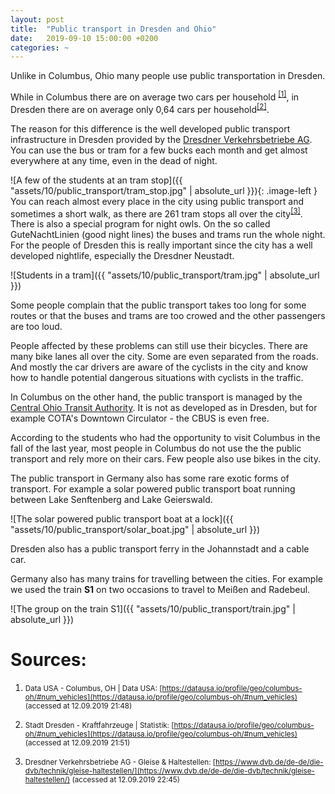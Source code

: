 ```yaml
---
layout: post
title:  "Public transport in Dresden and Ohio"
date:   2019-09-10 15:00:00 +0200
categories: ~
---
```


Unlike in Columbus, Ohio many people use public transportation in Dresden.

While in Columbus there are on average two cars per household
<sup style="font-style: normal;">[[1]](#source-1)</sup>, in Dresden there are on
average only 0,64 cars per household<sup style="font-style: normal;">[[2]](#source-2)</sup>.

The reason for this difference is the well developed public transport
infrastructure in Dresden provided by the
[Dresdner Verkehrsbetriebe AG](https://dvb.de). You can use the bus or tram for
a few bucks each month and get almost everywhere at any time, even in the dead
of night.


![A few of the students at an tram stop]({{ "assets/10/public_transport/tram_stop.jpg" | absolute_url }}){: .image-left }
You can reach almost every place in the city using public transport and
sometimes a short walk, as there are 261 tram stops all over the city<sup style="font-style: normal;">[[3]](#source-3)</sup>.
There is also a special program for night owls. On the so called GuteNachtLinien
(good night lines) the buses and trams run the whole night. For the people of
Dresden this is really important since the city has a well developed nightlife,
especially the Dresdner Neustadt.

![Students in a tram]({{ "assets/10/public_transport/tram.jpg" | absolute_url }})

Some people complain that the public transport takes too long for some routes or
that the buses and trams are too crowed and the other passengers are too loud.

People affected by these problems can still use their bicycles. There are many
bike lanes all over the city. Some are even separated from the roads. And mostly
the car drivers are aware of the cyclists in the city and know how to handle
potential dangerous situations with cyclists in the traffic.

In Columbus on the other hand, the public transport is managed by the
[Central Ohio Transit Authority](https://www.cota.com/). It is not as developed
as in Dresden, but for example COTA's Downtown Circulator - the CBUS is even
free.

According to the students who had the opportunity to visit Columbus in the fall
of the last year, most people in Columbus do not use the the public transport
and rely more on their cars. Few people also use bikes in the city.

The public transport in Germany also has some rare exotic forms of transport.
For example a solar powered public transport boat running between Lake
Senftenberg and Lake Geierswald.

![The solar powered public transport boat at a lock]({{ "assets/10/public_transport/solar_boat.jpg" | absolute_url }})

Dresden also has a public transport ferry in the Johannstadt and a cable car.

Germany also has many trains for travelling between the cities. For example we
used the train **S1** on two occasions to travel to Meißen and Radebeul.

![The group on the train S1]({{ "assets/10/public_transport/train.jpg" | absolute_url }})

# Sources:

1. <small><a id="source-1"></a>
Data USA - Columbus, OH | Data USA: [https://datausa.io/profile/geo/columbus-oh/#num_vehicles](https://datausa.io/profile/geo/columbus-oh/#num_vehicles) (accessed at 12.09.2019 21:48)</small>

2. <small><a id="source-2"></a>
Stadt Dresden - Kraftfahrzeuge | Statistik: [https://datausa.io/profile/geo/columbus-oh/#num_vehicles](https://datausa.io/profile/geo/columbus-oh/#num_vehicles) (accessed at 12.09.2019 21:51)</small>

3. <small><a id="source-3"></a>
Dresdner Verkehrsbetriebe AG - Gleise & Haltestellen: [https://www.dvb.de/de-de/die-dvb/technik/gleise-haltestellen/](https://www.dvb.de/de-de/die-dvb/technik/gleise-haltestellen/) (accessed at 12.09.2019 22:45)</small>
